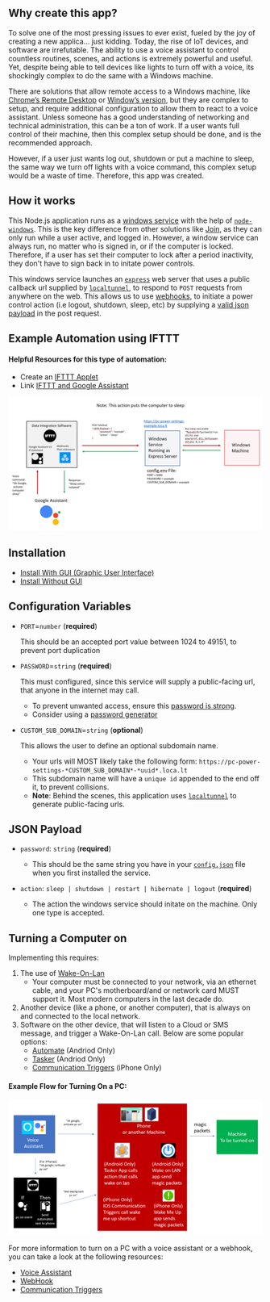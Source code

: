 ## Why create this app?

To solve one of the most pressing issues to ever exist, fueled by the joy of creating a new applica... just kidding. Today, the rise of IoT devices, and software are irrefutable. The ability to use a voice assistant to control countless routines, scenes, and actions is extremely powerful and useful. Yet, despite being able to tell devices like lights to turn off with a voice, its shockingly complex to do the same with a Windows machine.

There are solutions that allow remote access to a Windows machine, like [Chrome’s Remote Desktop](https://remotedesktop.google.com) or [Window’s version](https://support.microsoft.com/en-us/windows/how-to-use-remote-desktop-5fe128d5-8fb1-7a23-3b8a-41e636865e8c), but they are complex to setup, and require additional configuration to allow them to react to a voice assistant. Unless someone has a good understanding of networking and technical administration, this can be a ton of work. If a user wants full control of their machine, then this complex setup should be done, and is the recommended approach.

However, if a user just wants log out, shutdown or put a machine to sleep, the same way we turn off lights with a voice command, this complex setup would be a waste of time. Therefore, this app was created. 

## How it works

This Node.js application runs as a [windows service](https://docs.microsoft.com/en-us/dotnet/framework/windows-services/introduction-to-windows-service-applications) with the help of [`node-windows`](https://www.npmjs.com/package/node-windows). This is the key difference from other solutions like [Join](https://chrome.google.com/webstore/detail/join/flejfacjooompmliegamfbpjjdlhokhj?hl=en), as they can only run while a user active, and logged in. However, a window service can always run, no matter who is signed in, or if the computer is locked. Therefore, if a user has set their computer to lock after a period inactivity, they don't have to sign back in to initate power controls.

This windows service launches an [`express`](https://expressjs.com) web server that uses a public callback url supplied by [`localtunnel`](https://github.com/localtunnel/localtunnel), to respond to `POST` requests from anywhere on the web. This allows us to use [webhooks](https://en.wikipedia.org/wiki/Webhook), to initiate a power control action (i.e logout, shutdown, sleep, etc) by supplying a [valid json payload](#json-payload) in the post request.

## Example Automation using IFTTT

#### Helpful Resources for this type of automation:
- Create an [IFTTT Applet](https://help.ifttt.com/hc/en-us/articles/115010361348-What-is-an-Applet-)
- Link [IFTTT and Google Assistant](https://support.google.com/googlenest/answer/7194656?hl=en&co=GENIE.Platform%3DDesktop&oco=1)

![Example Automation](./window_power_control_sleep_action.png)

## Installation

- [Install With GUI (Graphic User Interface)](./install/withGui/README.md)
- [Install Without GUI](./install/withoutGui/README.md)

## Configuration Variables

- `PORT`=`number` (**required**)

  This should be an accepted port value between 1024 to 49151, to prevent port duplication

- `PASSWORD`=`string` (**required**)

  This must configured, since this service will supply a public-facing url, that anyone in the internet may call.

  - To prevent unwanted access, ensure this [password is strong](https://support.microsoft.com/en-us/windows/create-and-use-strong-passwords-c5cebb49-8c53-4f5e-2bc4-fe357ca048eb).
  - Consider using a [password generator](https://www.lastpass.com/features/password-generator-a#generatorTool)

- `CUSTOM_SUB_DOMAIN`=`string` (**optional**)

  This allows the user to define an optional subdomain name.
  - Your urls will MOST likely take the following form: `https://pc-power-settings-*CUSTOM_SUB_DOMAIN*-*uuid*.loca.lt`
  - This subdomain name will have a `unique id` appended to the end off it, to prevent collisions.
  - **Note**: Behind the scenes, this application uses [`localtunnel`](https://github.com/localtunnel/localtunnel) to generate public-facing urls.

## JSON Payload

- `password`: `string` (**required**)

  - This should be the same string you have in your [`config.json`](#configuration-variables) file when you first installed the service.

- `action`: `sleep | shutdown | restart | hibernate | logout` (**required**)
  - The action the windows service should initate on the machine. Only one type is accepted.

## Turning a Computer on
Implementing this requires:

1. The use of [Wake-On-Lan](https://en.wikipedia.org/wiki/Wake-on-LAN)
   - Your computer must be connected to your network, via an ethernet cable, and your PC's motherboard/and or network card MUST support it. Most modern computers in the last decade do.
2. Another device (like a phone, or another computer), that is always on and connected to the local network.
3. Software on the other device, that will listen to a Cloud or SMS message, and trigger a Wake-On-Lan call. Below are some popular options:
    - [Automate](https://play.google.com/store/apps/details?id=com.llamalab.automate&hl=en_US&gl=US) (Andriod Only)
    - [Tasker](https://play.google.com/store/apps/details?id=net.dinglisch.android.taskerm&hl=en_US&gl=US) (Andriod Only)
    - [Communication Triggers](https://support.apple.com/guide/shortcuts/communication-triggers-apdd711f9dff/ios) (iPhone Only)

#### Example Flow for Turning On a PC:

![Example Automation for Turning on Computer](./example_turn_on_computer.png)

For more information to turn on a PC with a voice assistant or a webhook, you can take a look at the following resources:

- [Voice Assistant](https://vishalvinjapuri.wordpress.com/2017/04/10/turning-on-your-computer-with-voice-alexa-and-ifttt/)
- [WebHook](https://medium.com/@pupdad/how-to-use-your-assistant-to-turn-on-your-pc-mac-the-right-way-2722add315df)
- [Communication Triggers](https://support.apple.com/guide/shortcuts/communication-triggers-apdd711f9dff/ios)